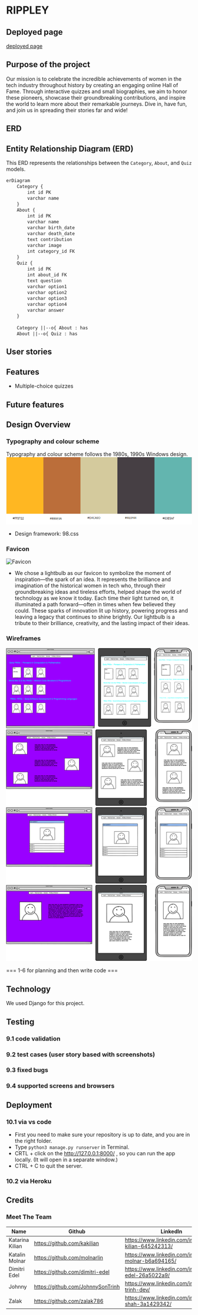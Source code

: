 # RIPPLEY

## Deployed page
[deployed page](https://rippley-c75929cecc2a.herokuapp.com/)

## Purpose of the project 
Our mission is to celebrate the incredible achievements of women in the tech industry throughout history by creating an engaging online Hall of Fame. Through interactive quizzes and small biographies, we aim to honor these pioneers, showcase their groundbreaking contributions, and inspire the world to learn more about their remarkable journeys. Dive in, have fun, and join us in spreading their stories far and wide!

## ERD
## Entity Relationship Diagram (ERD)

This ERD represents the relationships between the `Category`, `About`, and `Quiz` models.

```mermaid
erDiagram
    Category {
        int id PK
        varchar name
    }
    About {
        int id PK
        varchar name
        varchar birth_date
        varchar death_date
        text contribution
        varchar image
        int category_id FK
    }
    Quiz {
        int id PK
        int about_id FK
        text question
        varchar option1
        varchar option2
        varchar option3
        varchar option4
        varchar answer
    }

    Category ||--o{ About : has
    About ||--o{ Quiz : has
```

## User stories 

## Features 
- Multiple-choice quizzes 
## Future features 
## Design Overview
### Typography and colour scheme 
Typography and colour scheme follows the 1980s, 1990s Windows design. \
![Colour palette](documentation/wireframes/Colour_palette.png)
- Design framework: 98.css 

### Favicon
![Favicon](static\images\favicon.march\favicon.ico)
- We chose a lightbulb as our favicon to symbolize the moment of inspiration—the spark of an idea. It represents the brilliance and imagination of the historical women in tech who, through their groundbreaking ideas and tireless efforts, helped shape the world of technology as we know it today. Each time their light turned on, it illuminated a path forward—often in times when few believed they could. These sparks of innovation lit up history, powering progress and leaving a legacy that continues to shine brightly. Our lightbulb is a tribute to their brilliance, creativity, and the lasting impact of their ideas.
### Wireframes 

   ![home page](documentation/wireframes/Home_page.png) 
   ![meet the team](/documentation/wireframes/Meet_the_team_page.png) 
   ![quiz](/documentation/wireframes/Quiz_page.png) 
   ![women's profile](/documentation/wireframes/Women_profile.png) 

=== 1-6 for planning and then write code === 
## Technology 
 We used Django for this project. 
## Testing 
   ### 9.1 code validation 
   ### 9.2 test cases (user story based with screenshots) 
   ### 9.3 fixed bugs 
   ### 9.4 supported screens and browsers 
## Deployment 
   ### 10.1 via vs code 
   - First you need to make sure your repository is up to date, and you are in the right folder.
   - Type `python3 manage.py runserver` in Terminal.
   - CRTL + click on the http://127.0.0.1:8000/ , so you can run the app locally. (It will open in a separate window.)
   - CTRL + C to quit the server.
   ### 10.2 via Heroku 
## Credits 


### Meet The Team 
| Name | Github | LinkedIn |
|------|--------|----------|
| Katarina Kilian | https://github.com/kakilian | https://www.linkedin.com/in/katarina-kilian-645242313/ |
| Katalin Molnar | https://github.com/molnarlin | https://www.linkedin.com/in/katalin-molnar-b6a694165/ | 
| Dimitri Edel | https://github.com/dimitri-edel | https://www.linkedin.com/in/dimitri-edel-26a5022a9/ |
| Johnny | https://github.com/JohnnySonTrinh | https://www.linkedin.com/in/johnny-trinh-dev/ |
| Zalak | https://github.com/zalak786 | https://www.linkedin.com/in/zalak-shah-3a1429342/ |
